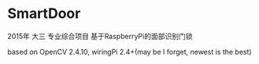 # SmartDoor
2015年 大三 专业综合项目 基于RaspberryPi的面部识别门锁

based on OpenCV 2.4.10, wiringPi 2.4+(may be I forget, newest is the best)

